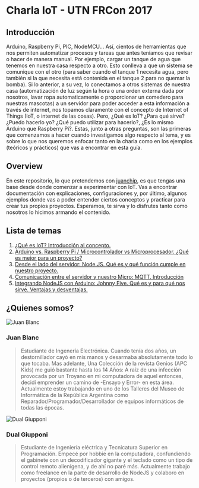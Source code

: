 # Charla IoT - UTN FRCon 2017

## Introducción
Arduino, Raspberry Pi, PIC, NodeMCU… Así, cientos de herramientas que nos permiten automatizar procesos y tareas que antes teníamos que revisar o hacer de manera manual. Por ejemplo, cargar un tanque de agua que tenemos en nuestra casa respecto a otro. Esto conlleva a que un sistema se comunique con el otro (para saber cuando el tanque 1 necesita agua, pero también si la que necesita está contenida en el tanque 2 para no quemar la bomba). Si lo anterior, a su vez, lo conectamos a otros sistemas de nuestra casa (automatización de luz según la hora o una orden externa dada por nosotros, lavar ropa automaticamente o proporcionar un comedero para nuestras mascotas) a un servidor para poder acceder a esta información a través de internet, nos topamos claramente con el concepto de Internet of Things (IoT, o internet de las cosas). Pero, ¿Qué es IoT? ¿Para qué sirve? ¿Puedo hacerlo yo? ¿Qué puedo utilizar para hacerlo?, ¿Es lo mismo Arduino que Raspberry Pi?. Estas, junto a otras preguntas, son las primeras que comenzamos a hacer cuando investigamos algo respecto al tema, y es sobre lo que nos queremos enfocar tanto en la charla como en los ejemplos (teóricos y prácticos) que vas a encontrar en esta guía.

## Overview
En este repositorio, lo que pretendemos con [juanchip](https://github.com/juanchip), es que tengas una base desde donde comenzar a experimentar con IoT. Vas a encontrar documentación con explicaciones, configuraciones y, por último, algunos ejemplos donde vas a poder entender ciertos conceptos y practicar para crear tus propios proyectos. Esperamos, te sirva y lo disfrutes tanto como nosotros lo hicimos armando el contenido.


## Lista de temas
1. [¿Qué es IoT? Introducción al concepto.](./Teoría/Iot.md)
2. [Arduino vs.  Raspberry Pi / Microcontrolador vs Microprocesador.  ¿Qué es mejor para un proyecto?](./Teoría/RaspberryVsArduino.md)
3. [Desde el lado del servidor: Node.JS. Qué es y qué función cumple en nuestro proyecto.](./Teoría/NodeJS.md)
4. [Comunicación entre el servidor y nuestro Micro: MQTT. Introducción](./Teoría/MQTT.md)
5. [Integrando NodeJS con Arduino: Johnny Five. Qué es y para qué nos sirve. Ventajas y desventajas.](./Teoría/NodeJS-JhonnyFive.md)

## ¿Quienes somos?

![Juan Blanc](https://k61.kn3.net/B/E/1/3/6/C/2DD.png)

### Juan Blanc
> Estudiante de Ingenería Electrónica. Cuando tenía dos años, un destornillador cayó en mis manos y desarmaba absolutamente todo lo que tocaba. Mas adelante, Una Colección de la revista Genios (APC Kids) me guió bastante hasta los 14 Años: A raíz de una infección provocada por un Troyano en mi computadora de aquel entonces, decidí emprender un camino de -Ensayo y Error- en esta área. Actualmente estoy trabajando en uno de los Talleres del Museo de Informática de la República Argentina como Reparador/Programador/Desarrollador de equipos informáticos de todas las épocas.

![Dual Giupponi](https://scontent-eze1-1.xx.fbcdn.net/v/t1.0-9/17951464_10210657098077882_8886991022186783812_n.jpg?oh=97757eec4035a00f053389bf785353fb&oe=5A24C745)

### Dual Giupponi
> Estudiante de Ingeniería eléctrica y Tecnicatura Superior en Programación. Empecé por hobbie en la computadora, confundiendo el gabinete con un decodificador gigante y el teclado como un tipo de control remoto alienígena, y de ahí no paré más. Actualmente trabajo como freelance en la parte de desarrollo de NodeJS y colaboro en proyectos (propios o de terceros) con amigos.
